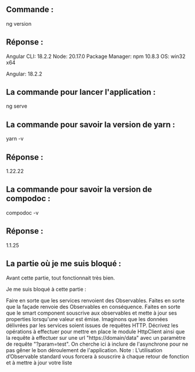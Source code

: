 ## Commande :

ng version

## Réponse :

Angular CLI: 18.2.2
Node: 20.17.0
Package Manager: npm 10.8.3
OS: win32 x64

Angular: 18.2.2

## La commande pour lancer l'application :

ng serve

## La commande pour savoir la version de yarn :

yarn -v

## Réponse :

1.22.22

## La commande pour savoir la version de compodoc :

compodoc -v

## Réponse :

1.1.25

## La partie où je me suis bloqué :

Avant cette partie, tout fonctionnait très bien.

Je me suis bloqué à cette partie :

Faire en sorte que les services renvoient des Observables.
Faites en sorte que la façade renvoie des Observables en conséquence.
Faites en sorte que le smart component souscrive aux observables et mette à
jour ses properties lorsqu'une valeur est émise.
Imaginons que les données délivrées par les services soient issues de requêtes
HTTP. Décrivez les opérations à effectuer pour mettre en place le module
HttpClient ainsi que la requête à effectuer sur une url "https://domain/data" avec
un paramètre de requête "?param=test".
On cherche ici à inclure de l'asynchrone pour ne pas gêner le bon déroulement de
l'application.
Note : L’utilisation d’Observable standard vous forcera à souscrire à chaque retour
de fonction et à mettre à jour votre liste
